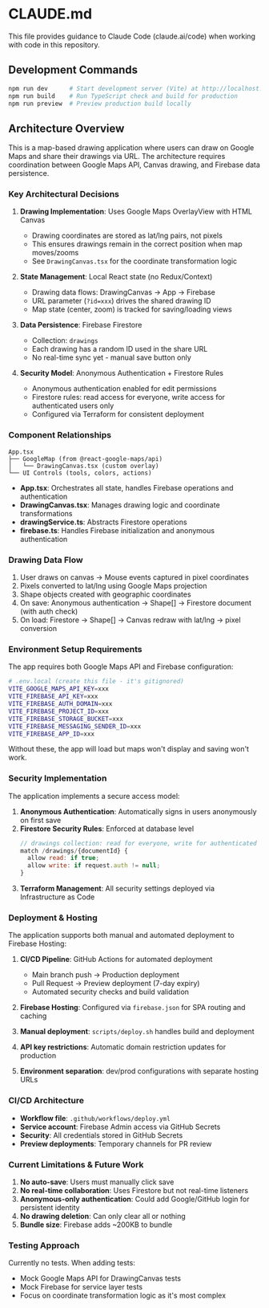 # CLAUDE.md

This file provides guidance to Claude Code (claude.ai/code) when working with code in this repository.

## Development Commands

```bash
npm run dev      # Start development server (Vite) at http://localhost:5173
npm run build    # Run TypeScript check and build for production
npm run preview  # Preview production build locally
```

## Architecture Overview

This is a map-based drawing application where users can draw on Google Maps and share their drawings via URL. The architecture requires coordination between Google Maps API, Canvas drawing, and Firebase data persistence.

### Key Architectural Decisions

1. **Drawing Implementation**: Uses Google Maps OverlayView with HTML Canvas
   - Drawing coordinates are stored as lat/lng pairs, not pixels
   - This ensures drawings remain in the correct position when map moves/zooms
   - See `DrawingCanvas.tsx` for the coordinate transformation logic

2. **State Management**: Local React state (no Redux/Context)
   - Drawing data flows: DrawingCanvas → App → Firebase
   - URL parameter (`?id=xxx`) drives the shared drawing ID
   - Map state (center, zoom) is tracked for saving/loading views

3. **Data Persistence**: Firebase Firestore
   - Collection: `drawings`
   - Each drawing has a random ID used in the share URL
   - No real-time sync yet - manual save button only

4. **Security Model**: Anonymous Authentication + Firestore Rules
   - Anonymous authentication enabled for edit permissions
   - Firestore rules: read access for everyone, write access for authenticated users only
   - Configured via Terraform for consistent deployment

### Component Relationships

```
App.tsx
├── GoogleMap (from @react-google-maps/api)
│   └── DrawingCanvas.tsx (custom overlay)
└── UI Controls (tools, colors, actions)
```

- **App.tsx**: Orchestrates all state, handles Firebase operations and authentication
- **DrawingCanvas.tsx**: Manages drawing logic and coordinate transformations
- **drawingService.ts**: Abstracts Firestore operations
- **firebase.ts**: Handles Firebase initialization and anonymous authentication

### Drawing Data Flow

1. User draws on canvas → Mouse events captured in pixel coordinates
2. Pixels converted to lat/lng using Google Maps projection
3. Shape objects created with geographic coordinates
4. On save: Anonymous authentication → Shape[] → Firestore document (with auth check)
5. On load: Firestore → Shape[] → Canvas redraw with lat/lng → pixel conversion

### Environment Setup Requirements

The app requires both Google Maps API and Firebase configuration:

```bash
# .env.local (create this file - it's gitignored)
VITE_GOOGLE_MAPS_API_KEY=xxx
VITE_FIREBASE_API_KEY=xxx
VITE_FIREBASE_AUTH_DOMAIN=xxx
VITE_FIREBASE_PROJECT_ID=xxx
VITE_FIREBASE_STORAGE_BUCKET=xxx
VITE_FIREBASE_MESSAGING_SENDER_ID=xxx
VITE_FIREBASE_APP_ID=xxx
```

Without these, the app will load but maps won't display and saving won't work.

### Security Implementation

The application implements a secure access model:

1. **Anonymous Authentication**: Automatically signs in users anonymously on first save
2. **Firestore Security Rules**: Enforced at database level
   ```javascript
   // drawings collection: read for everyone, write for authenticated users only
   match /drawings/{documentId} {
     allow read: if true;
     allow write: if request.auth != null;
   }
   ```
3. **Terraform Management**: All security settings deployed via Infrastructure as Code

### Deployment & Hosting

The application supports both manual and automated deployment to Firebase Hosting:

1. **CI/CD Pipeline**: GitHub Actions for automated deployment
   - Main branch push → Production deployment
   - Pull Request → Preview deployment (7-day expiry)
   - Automated security checks and build validation

2. **Firebase Hosting**: Configured via `firebase.json` for SPA routing and caching
3. **Manual deployment**: `scripts/deploy.sh` handles build and deployment
4. **API key restrictions**: Automatic domain restriction updates for production
5. **Environment separation**: dev/prod configurations with separate hosting URLs

### CI/CD Architecture

- **Workflow file**: `.github/workflows/deploy.yml`
- **Service account**: Firebase Admin access via GitHub Secrets
- **Security**: All credentials stored in GitHub Secrets
- **Preview deployments**: Temporary channels for PR review

### Current Limitations & Future Work

1. **No auto-save**: Users must manually click save
2. **No real-time collaboration**: Uses Firestore but not real-time listeners  
3. **Anonymous-only authentication**: Could add Google/GitHub login for persistent identity
4. **No drawing deletion**: Can only clear all or nothing
5. **Bundle size**: Firebase adds ~200KB to bundle

### Testing Approach

Currently no tests. When adding tests:
- Mock Google Maps API for DrawingCanvas tests
- Mock Firebase for service layer tests
- Focus on coordinate transformation logic as it's most complex